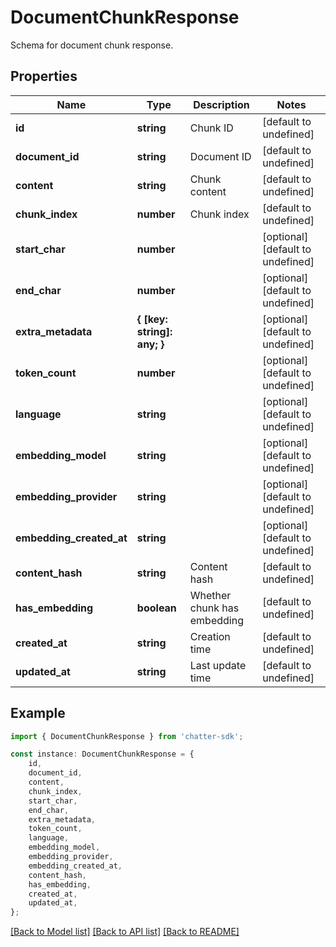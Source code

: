# DocumentChunkResponse

Schema for document chunk response.

## Properties

Name | Type | Description | Notes
------------ | ------------- | ------------- | -------------
**id** | **string** | Chunk ID | [default to undefined]
**document_id** | **string** | Document ID | [default to undefined]
**content** | **string** | Chunk content | [default to undefined]
**chunk_index** | **number** | Chunk index | [default to undefined]
**start_char** | **number** |  | [optional] [default to undefined]
**end_char** | **number** |  | [optional] [default to undefined]
**extra_metadata** | **{ [key: string]: any; }** |  | [optional] [default to undefined]
**token_count** | **number** |  | [optional] [default to undefined]
**language** | **string** |  | [optional] [default to undefined]
**embedding_model** | **string** |  | [optional] [default to undefined]
**embedding_provider** | **string** |  | [optional] [default to undefined]
**embedding_created_at** | **string** |  | [optional] [default to undefined]
**content_hash** | **string** | Content hash | [default to undefined]
**has_embedding** | **boolean** | Whether chunk has embedding | [default to undefined]
**created_at** | **string** | Creation time | [default to undefined]
**updated_at** | **string** | Last update time | [default to undefined]

## Example

```typescript
import { DocumentChunkResponse } from 'chatter-sdk';

const instance: DocumentChunkResponse = {
    id,
    document_id,
    content,
    chunk_index,
    start_char,
    end_char,
    extra_metadata,
    token_count,
    language,
    embedding_model,
    embedding_provider,
    embedding_created_at,
    content_hash,
    has_embedding,
    created_at,
    updated_at,
};
```

[[Back to Model list]](../README.md#documentation-for-models) [[Back to API list]](../README.md#documentation-for-api-endpoints) [[Back to README]](../README.md)
